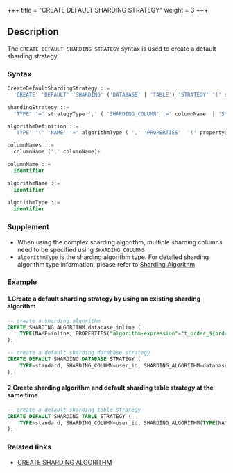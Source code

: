 +++
title = "CREATE DEFAULT SHARDING STRATEGY"
weight = 3
+++

## Description

The `CREATE DEFAULT SHARDING STRATEGY` syntax is used to create a default sharding strategy

### Syntax

```SQL
CreateDefaultShardingStrategy ::=
  'CREATE' 'DEFAULT' 'SHARDING' ('DATABASE' | 'TABLE') 'STRATEGY' '(' shardingStrategy ')'

shardingStrategy ::=
  'TYPE' '=' strategyType ',' ( 'SHARDING_COLUMN' '=' columnName  | 'SHARDING_COLUMNS' '=' columnNames ) ',' ( 'SHARDING_ALGORITHM' '=' algorithmName | algorithmDefinition )

algorithmDefinition ::=
  'TYPE' '(' 'NAME' '=' algorithmType ( ',' 'PROPERTIES'  '(' propertyDefinition  ')' )?')'  

columnNames ::=
  columnName (',' columnName)+

columnName ::=
  identifier

algorithmName ::=
  identifier
  
algorithmType ::=
  identifier
```

### Supplement

- When using the complex sharding algorithm, multiple sharding columns need to be specified using `SHARDING_COLUMNS`
- `algorithmType` is the sharding algorithm type. For detailed sharding algorithm type information, please refer to [Sharding Algorithm](/en/user-manual/shardingsphere-jdbc/builtin-algorithm/sharding/)


### Example

#### 1.Create a default sharding strategy by using an existing sharding algorithm

```sql
-- create a sharding algorithm
CREATE SHARDING ALGORITHM database_inline (
    TYPE(NAME=inline, PROPERTIES("algorithm-expression"="t_order_${order_id % 2}"))
);

-- create a default sharding database strategy
CREATE DEFAULT SHARDING DATABASE STRATEGY (
    TYPE=standard, SHARDING_COLUMN=user_id, SHARDING_ALGORITHM=database_inline
);
```

#### 2.Create sharding algorithm and default sharding table strategy at the same time

```sql
-- create a default sharding table strategy
CREATE DEFAULT SHARDING TABLE STRATEGY (
    TYPE=standard, SHARDING_COLUMN=user_id, SHARDING_ALGORITHM(TYPE(NAME=inline, PROPERTIES("algorithm-expression"="t_order_${user_id % 2}")))
);
```

### Related links
- [CREATE SHARDING ALGORITHM](/en/reference/distsql/syntax/rdl/rule-definition/create-sharding-algorithm/)

